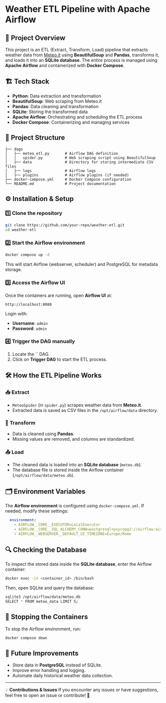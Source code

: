 # Weather ETL Pipeline with Apache Airflow

## 📌 Project Overview

This project is an ETL (Extract, Transform, Load) pipeline that extracts weather data from [Meteo.it](https://www.meteo.it) using **BeautifulSoup** and **Pandas**, transforms it, and loads it into an **SQLite database**. The entire process is managed using **Apache Airflow** and containerized with **Docker Compose**.

## 🏗️ Tech Stack

- **Python**: Data extraction and transformation
- **BeautifulSoup**: Web scraping from Meteo.it
- **Pandas**: Data cleaning and transformation
- **SQLite**: Storing the transformed data
- **Apache Airflow**: Orchestrating and scheduling the ETL process
- **Docker Compose**: Containerizing and managing services

## 🚀 Project Structure

```
├── dags
│   ├── meteo_etl.py       # Airflow DAG definition
│   │   spider.py          # Web scraping script using BeautifulSoup
│   ├── data               # Directory for storing intermediate CSV files
│   ├── logs               # Airflow logs
│   ├── plugins            # Airflow plugins (if needed)
├── docker-compose.yml     # Docker Compose configuration
└── README.md              # Project documentation
```

## ⚙️ Installation & Setup

### 1️⃣ Clone the repository

```bash
git clone https://github.com/your-repo/weather-etl.git
cd weather-etl
```

### 2️⃣ Start the Airflow environment

```bash
docker compose up -d
```

This will start Airflow (webserver, scheduler) and PostgreSQL for metadata storage.

### 3️⃣ Access the Airflow UI

Once the containers are running, open **Airflow UI** at:

```
http://localhost:8080
```

Login with:

- **Username**: `admin`
- **Password**: `admin`

### 4️⃣ Trigger the DAG manually

1. Locate the `` DAG.
2. Click on **Trigger DAG** to start the ETL process.

## 🛠 How the ETL Pipeline Works

### 📥 **Extract**

- `MeteoSpider` (in `spider.py`) scrapes weather data from **Meteo.it**.
- Extracted data is saved as CSV files in the `/opt/airflow/data` directory.

### 🔄 **Transform**

- Data is cleaned using **Pandas**.
- Missing values are removed, and columns are standardized.

### 📤 **Load**

- The cleaned data is loaded into an **SQLite database** (`meteo.db`).
- The database file is stored inside the Airflow container (`/opt/airflow/data/meteo.db`).

## 🗂 Environment Variables

The **Airflow environment** is configured using `docker-compose.yml`. If needed, modify these settings:

```yaml
  environment:
    - AIRFLOW__CORE__EXECUTOR=LocalExecutor
    - AIRFLOW__CORE__SQL_ALCHEMY_CONN=postgresql+psycopg2://airflow:airflow@postgres/airflow
    - AIRFLOW__WEBSERVER__DEFAULT_UI_TIMEZONE=Europe/Rome
```

## 🔍 Checking the Database

To inspect the stored data inside the **SQLite database**, enter the Airflow container:

```bash
docker exec -it <container_id> /bin/bash
```

Then, open SQLite and query the database:

```bash
sqlite3 /opt/airflow/data/meteo.db
SELECT * FROM meteo_data LIMIT 5;
```

## 🛑 Stopping the Containers

To stop the Airflow environment, run:

```bash
docker compose down
```

## 📌 Future Improvements

- Store data in **PostgreSQL** instead of SQLite.
- Improve error handling and logging.
- Automate daily historical weather data collection.

---

💡 **Contributions & Issues** If you encounter any issues or have suggestions, feel free to open an issue or contribute! 🚀

